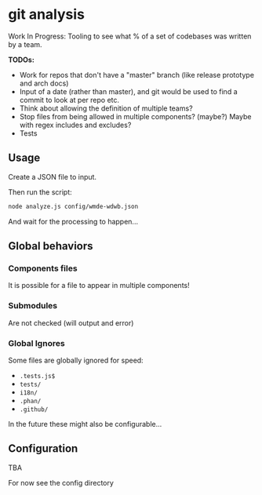 # git analysis

Work In Progress: Tooling to see what % of a set of codebases was written by a team.

**TODOs:**

- Work for repos that don't have a "master" branch (like release prototype and arch docs)
- Input of a date (rather than master), and git would be used to find a commit to look at per repo etc.
- Think about allowing the definition of multiple teams?
- Stop files from being allowed in multiple components? (maybe?) Maybe with regex includes and excludes?
- Tests

## Usage

Create a JSON file to input.

Then run the script:

```sh
node analyze.js config/wmde-wdwb.json
```

And wait for the processing to happen...

## Global behaviors

### Components files

It is possible for a file to appear in multiple components!

### Submodules

Are not checked (will output and error)

### Global Ignores

Some files are globally ignored for speed:

- `.tests.js$`
- `tests/`
- `i18n/`
- `.phan/`
- `.github/`

In the future these might also be configurable...

## Configuration

TBA

For now see the config directory